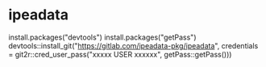 # ipeadata

install.packages("devtools")
install.packages("getPass")
devtools::install_git("https://gitlab.com/ipeadata-pkg/ipeadata", 
                      credentials = git2r::cred_user_pass("xxxxx USER xxxxxx", 
                                                          getPass::getPass()))